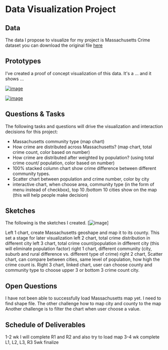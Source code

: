# Data Visualization Project

## Data

The data I propose to visualize for my project is Massachusetts Crime dataset
you can download the original file [here](https://ucr.fbi.gov/crime-in-the-u.s/2016/crime-in-the-u.s.-2016/tables/table-6/table-6-state-cuts/massachusetts.xls/output.xls)

## Prototypes

I’ve created a proof of concept visualization of this data. It's a ... and it shows ...

[![image](https://wenleicao.github.io/images/data_visualization/stacked_column.PNG)](https://beta.vizhub.com/wenleicao/4d191e28467d4533ab4a1eacf8d7aaf1)

[![image](https://wenleicao.github.io/images/data_visualization/scatter_chart.PNG)](https://beta.vizhub.com/wenleicao/acaf86b2f8ea488e87b3c1e47f79ca38)


## Questions & Tasks

The following tasks and questions will drive the visualization and interaction decisions for this project:
*	Massachusetts community type (map chart)
*	How crime are distributed across Massachusetts? (map chart, total crime count, color based on number)
*	How crime are distributed after weighted by population? (using total crime count/ population, color based on number)
*	100% stacked column chart show crime difference between different community types.
*	Scatter chart between population and crime number, color by city
*	interactive chart, when choose area, community type (in the form of menu instead of checkbox), top 10 /bottom 10 cities show on the map (this will help people make decision)


## Sketches
The following is the sketches I created. 
[![image](https://wenleicao.github.io/images/data_visualization/sketch.PNG)]

Left 1 chart, create Massachusetts geoshape and map it to its county. This set a stage for later visualization 
left 2 chart, total crime distribution in different city 
left 3 chart, total crime count/population in different city (this will eliminate population factor) 
right 1 chart, different community (city, suburb and rural difference vs. different type of crime) 
right 2 chart, Scatter chart, can compare between cities, same level of population, how high the crime count is. 
Right 3 chart, linked chart, user can choose county and community type to choose upper 3 or bottom 3 crime count city.


## Open Questions
I have not been able to successfully load Massachusetts map yet.  I need to find shape file.
 The other challenge how to map city and county to the map
Another challenge is to filter the chart when user choose a value.  

## Schedule of Deliverables
1-2 wk  I will complete R1 and R2 and also try to load map 
3-4 wk  complete L1, L2, L3, R3
5wk     finalize

